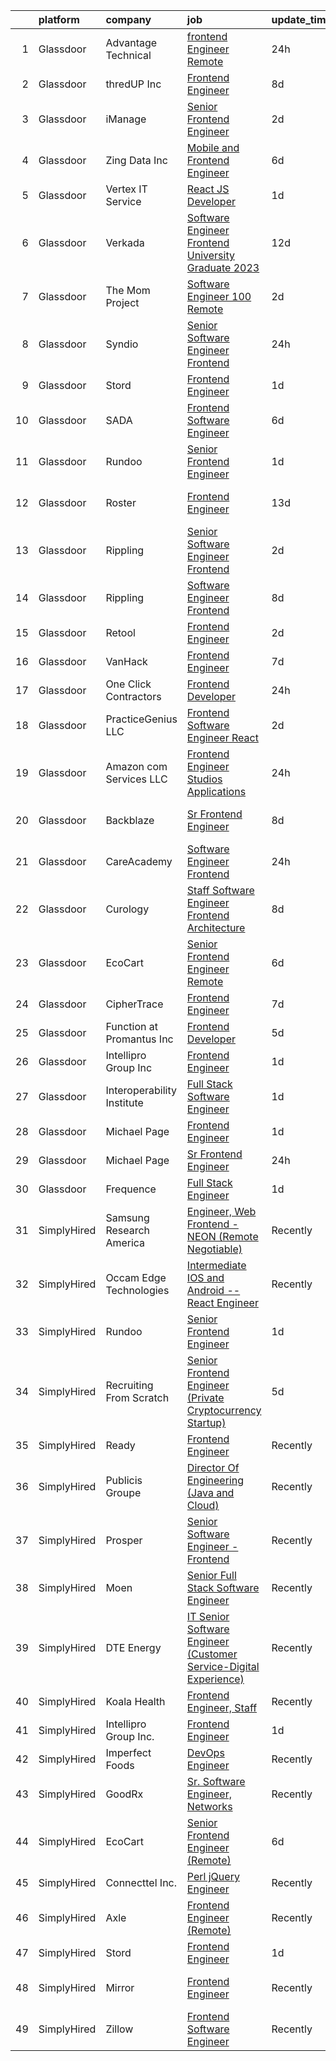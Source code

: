 

|    | platform    | company                    | job                                                                                                                                                                                                                                                                                                                                                                                                                                                                                                                                                                                                                                                                                                                                                                                                                                                                                                                                                                                                                                                                                                                                                                                                                                                                                                                                                                                                     | update_time   | location                    |
|---:|:------------|:---------------------------|:--------------------------------------------------------------------------------------------------------------------------------------------------------------------------------------------------------------------------------------------------------------------------------------------------------------------------------------------------------------------------------------------------------------------------------------------------------------------------------------------------------------------------------------------------------------------------------------------------------------------------------------------------------------------------------------------------------------------------------------------------------------------------------------------------------------------------------------------------------------------------------------------------------------------------------------------------------------------------------------------------------------------------------------------------------------------------------------------------------------------------------------------------------------------------------------------------------------------------------------------------------------------------------------------------------------------------------------------------------------------------------------------------------|:--------------|:----------------------------|
|  1 | Glassdoor   | Advantage Technical        | [frontend Engineer   Remote](https://www.glassdoor.com/partner/jobListing.htm?pos=101&ao=1110586&s=58&guid=000001828bb2bcad84e9496a67d11935&src=GD_JOB_AD&t=SR&vt=w&ea=1&cs=1_48bda420&cb=1660201123357&jobListingId=1008065193903&cpc=BAEB662971763A76&jrtk=3-0-1ga5r5f6qkclj801-1ga5r5f78ih5n801-b0d9bee2210b2643--6NYlbfkN0CQRQ3eiV4YWjrRS1ho7HVQ9JO8v6Fb3eU0yDOJbdOiEguntuRlpE4-_N6DYLNj-Gpz_X17MIyD4yiwdrmEEV9vmg_3BqtZ6d6ikGF25xJM0yvopLsUu7BdyiaUUut_VXIQEXASSQ9S_MerwsHMbmrYO7haoSlsvXRHtAnhU7DDqQ-ZyOxy0r56JmyVbgSRgbadQMC7SsbAhcr2GUk5DkgWoHN-uAWvJgrJs1o8GSX-7gb4TIdJV7pe0R2Kz44p2NQhZAcGmS_N0nQ_rvmrYmjXa0AX95JIm3kU35RoalnnoLYVZaETSbYUVfi48euyLe66FzfYHcwJbuu5FG7eg12K1FmctsClG0QdlXs5mD0YKGpYJ4YW3CJkHzz0qThY-ehQFf7BmrGcAz-O3bh7MTuki5XQ1Znz95sliBcEmij-bs8tGDWSQgwvJM0XGW9_xtMKFdYyZl1vxixcG5lTOVF6qfxsdVo4A0NGQ0qR-cMbXVQDhgouXrN6xf5UcV-BtV3NmapXwlx9MrLx1BfAJUkUFG-UbAZy8Y3m9DxXqXDyjIzonkWR77_rmR9BhJywRLT5ja6LQ7SmhQ%3D%3D)                                                                                                                                                                                                                                                                                                                                                                                                                                                       | 24h           | Santa Ana, CA               |
|  2 | Glassdoor   | thredUP Inc                | [Frontend Engineer](https://www.glassdoor.com/partner/jobListing.htm?pos=106&ao=1136043&s=58&guid=000001828bb2bcad84e9496a67d11935&src=GD_JOB_AD&t=SR&vt=w&cs=1_8e122a28&cb=1660201123357&jobListingId=1008048313764&jrtk=3-0-1ga5r5f6qkclj801-1ga5r5f78ih5n801-4bf6c360fd6832a1-)                                                                                                                                                                                                                                                                                                                                                                                                                                                                                                                                                                                                                                                                                                                                                                                                                                                                                                                                                                                                                                                                                                                      | 8d            | Remote                      |
|  3 | Glassdoor   | iManage                    | [Senior Frontend Engineer](https://www.glassdoor.com/partner/jobListing.htm?pos=115&ao=1136043&s=58&guid=000001828bb2bcad84e9496a67d11935&src=GD_JOB_AD&t=SR&vt=w&ea=1&cs=1_d2e93114&cb=1660201123358&jobListingId=1008060490484&jrtk=3-0-1ga5r5f6qkclj801-1ga5r5f78ih5n801-356bdf717fb31e22-)                                                                                                                                                                                                                                                                                                                                                                                                                                                                                                                                                                                                                                                                                                                                                                                                                                                                                                                                                                                                                                                                                                          | 2d            | Remote                      |
|  4 | Glassdoor   | Zing Data  Inc             | [Mobile and Frontend Engineer](https://www.glassdoor.com/partner/jobListing.htm?pos=121&ao=1136043&s=58&guid=000001828bb2bcad84e9496a67d11935&src=GD_JOB_AD&t=SR&vt=w&ea=1&cs=1_0d0e04e6&cb=1660201123359&jobListingId=1008053391249&jrtk=3-0-1ga5r5f6qkclj801-1ga5r5f78ih5n801-079892801db4b23c-)                                                                                                                                                                                                                                                                                                                                                                                                                                                                                                                                                                                                                                                                                                                                                                                                                                                                                                                                                                                                                                                                                                      | 6d            | Remote                      |
|  5 | Glassdoor   | Vertex IT Service          | [React JS Developer](https://www.glassdoor.com/partner/jobListing.htm?pos=116&ao=1136043&s=58&guid=000001828bb2bcad84e9496a67d11935&src=GD_JOB_AD&t=SR&vt=w&ea=1&cs=1_f4938f36&cb=1660201123358&jobListingId=1008063446673&jrtk=3-0-1ga5r5f6qkclj801-1ga5r5f78ih5n801-7f079874353044f8-)                                                                                                                                                                                                                                                                                                                                                                                                                                                                                                                                                                                                                                                                                                                                                                                                                                                                                                                                                                                                                                                                                                                | 1d            | Remote                      |
|  6 | Glassdoor   | Verkada                    | [Software Engineer  Frontend   University Graduate 2023](https://www.glassdoor.com/partner/jobListing.htm?pos=120&ao=1136043&s=58&guid=000001828bb2bcad84e9496a67d11935&src=GD_JOB_AD&t=SR&vt=w&cs=1_8da85d9e&cb=1660201123359&jobListingId=1008038920471&jrtk=3-0-1ga5r5f6qkclj801-1ga5r5f78ih5n801-76b9207756f79568-)                                                                                                                                                                                                                                                                                                                                                                                                                                                                                                                                                                                                                                                                                                                                                                                                                                                                                                                                                                                                                                                                                 | 12d           | San Mateo, CA               |
|  7 | Glassdoor   | The Mom Project            | [Software Engineer  100  Remote ](https://www.glassdoor.com/partner/jobListing.htm?pos=102&ao=1110586&s=58&guid=000001828bb2bcad84e9496a67d11935&src=GD_JOB_AD&t=SR&vt=w&cs=1_ed02867e&cb=1660201123357&jobListingId=1008060831082&cpc=48B9F4758953335C&jrtk=3-0-1ga5r5f6qkclj801-1ga5r5f78ih5n801-acd80b9cc5a806e1--6NYlbfkN0BDp_epf89aHDQhKpPegNJQ_ldQpEFZQsM9OcONMGxWx6pU56EKHF58QjVdAUvn2gVxaSg2G5bZNzDAjOOxqMf86v1A1c6CLP8mu1Zgs3ueKH6X93R_4ptPqpJ5xiS6qqRRM1l9Y0ONTW3JhE5S8JlOIriSYAG90-IVbXiD0_FnziNwz3JsD90CyGPlExRVwibFG93VMb_wzdVPr3RDqBrXeQ3kckcyd6ugrl1NKMQymUS7bwP1vg5owPadW0Nv3GC9pnLPtVRg38VWcDDr8ZE69RDJuXefohn2gaOWOGZGKuXftuog_9Hb0n3SsQNy88_LX65KKPPY_FTdKW3rkrbHghzq29W-5PK3R6WSXEEXd3D0OJepExR-TEgMTi_GJg592gCpbwOk1k--jeTlGoVcHgWO0J4jcQfRU84zIK4sAKXnHYTzyflkMTUIM3xGCbvWoGN0KuyA_zRNpR-QHFTr76kc24ByUMe_Nm9UveWY39Lzqqep7vtyT4zE9G59h3KNe2aZ82DOMLUN8Lv9iNasek0h_VluzyekCICLnHOQIWvXtFsmTBhnfTALiXlc6HjzftHXH6Ed9Q%3D%3D)                                                                                                                                                                                                                                                                                                                                                                                                                                                       | 2d            | Remote                      |
|  8 | Glassdoor   | Syndio                     | [Senior Software Engineer  Frontend](https://www.glassdoor.com/partner/jobListing.htm?pos=127&ao=1136043&s=58&guid=000001828bb2bcad84e9496a67d11935&src=GD_JOB_AD&t=SR&vt=w&cs=1_61bddbeb&cb=1660201123360&jobListingId=1008065954911&jrtk=3-0-1ga5r5f6qkclj801-1ga5r5f78ih5n801-1b76344abd75567e-)                                                                                                                                                                                                                                                                                                                                                                                                                                                                                                                                                                                                                                                                                                                                                                                                                                                                                                                                                                                                                                                                                                     | 24h           | Remote                      |
|  9 | Glassdoor   | Stord                      | [Frontend Engineer](https://www.glassdoor.com/partner/jobListing.htm?pos=114&ao=1136043&s=58&guid=000001828bb2bcad84e9496a67d11935&src=GD_JOB_AD&t=SR&vt=w&ea=1&cs=1_11a03fea&cb=1660201123358&jobListingId=1008063596191&jrtk=3-0-1ga5r5f6qkclj801-1ga5r5f78ih5n801-c278de02ccd50e66-)                                                                                                                                                                                                                                                                                                                                                                                                                                                                                                                                                                                                                                                                                                                                                                                                                                                                                                                                                                                                                                                                                                                 | 1d            | Atlanta, GA                 |
| 10 | Glassdoor   | SADA                       | [Frontend Software Engineer](https://www.glassdoor.com/partner/jobListing.htm?pos=119&ao=1136043&s=58&guid=000001828bb2bcad84e9496a67d11935&src=GD_JOB_AD&t=SR&vt=w&ea=1&cs=1_4eb675d9&cb=1660201123359&jobListingId=1008054167836&jrtk=3-0-1ga5r5f6qkclj801-1ga5r5f78ih5n801-8ed830b48aabd828-)                                                                                                                                                                                                                                                                                                                                                                                                                                                                                                                                                                                                                                                                                                                                                                                                                                                                                                                                                                                                                                                                                                        | 6d            | Los Angeles, CA             |
| 11 | Glassdoor   | Rundoo                     | [Senior Frontend Engineer](https://www.glassdoor.com/partner/jobListing.htm?pos=122&ao=1136043&s=58&guid=000001828bb2bcad84e9496a67d11935&src=GD_JOB_AD&t=SR&vt=w&ea=1&cs=1_7cdf0467&cb=1660201123359&jobListingId=1008063869886&jrtk=3-0-1ga5r5f6qkclj801-1ga5r5f78ih5n801-0b044396b2f127ae-)                                                                                                                                                                                                                                                                                                                                                                                                                                                                                                                                                                                                                                                                                                                                                                                                                                                                                                                                                                                                                                                                                                          | 1d            | Redwood City, CA            |
| 12 | Glassdoor   | Roster                     | [Frontend Engineer](https://www.glassdoor.com/partner/jobListing.htm?pos=130&ao=1136043&s=58&guid=000001828bb2bcad84e9496a67d11935&src=GD_JOB_AD&t=SR&vt=w&ea=1&cs=1_1e3269f1&cb=1660201123360&jobListingId=1008035786991&jrtk=3-0-1ga5r5f6qkclj801-1ga5r5f78ih5n801-f89357a287b4b83d-)                                                                                                                                                                                                                                                                                                                                                                                                                                                                                                                                                                                                                                                                                                                                                                                                                                                                                                                                                                                                                                                                                                                 | 13d           | San Francisco, CA           |
| 13 | Glassdoor   | Rippling                   | [Senior Software Engineer   Frontend](https://www.glassdoor.com/partner/jobListing.htm?pos=111&ao=1136043&s=58&guid=000001828bb2bcad84e9496a67d11935&src=GD_JOB_AD&t=SR&vt=w&ea=1&cs=1_22032908&cb=1660201123358&jobListingId=1008060449910&jrtk=3-0-1ga5r5f6qkclj801-1ga5r5f78ih5n801-7a857327fafb1316-)                                                                                                                                                                                                                                                                                                                                                                                                                                                                                                                                                                                                                                                                                                                                                                                                                                                                                                                                                                                                                                                                                               | 2d            | San Francisco, CA           |
| 14 | Glassdoor   | Rippling                   | [Software Engineer   Frontend](https://www.glassdoor.com/partner/jobListing.htm?pos=117&ao=1136043&s=58&guid=000001828bb2bcad84e9496a67d11935&src=GD_JOB_AD&t=SR&vt=w&ea=1&cs=1_ec0226f0&cb=1660201123358&jobListingId=1008048339788&jrtk=3-0-1ga5r5f6qkclj801-1ga5r5f78ih5n801-ebcefbacf50529ee-)                                                                                                                                                                                                                                                                                                                                                                                                                                                                                                                                                                                                                                                                                                                                                                                                                                                                                                                                                                                                                                                                                                      | 8d            | New York, NY                |
| 15 | Glassdoor   | Retool                     | [Frontend Engineer](https://www.glassdoor.com/partner/jobListing.htm?pos=123&ao=1136043&s=58&guid=000001828bb2bcad84e9496a67d11935&src=GD_JOB_AD&t=SR&vt=w&ea=1&cs=1_7a644e90&cb=1660201123359&jobListingId=1008061304047&jrtk=3-0-1ga5r5f6qkclj801-1ga5r5f78ih5n801-938e38f05416a2ec-)                                                                                                                                                                                                                                                                                                                                                                                                                                                                                                                                                                                                                                                                                                                                                                                                                                                                                                                                                                                                                                                                                                                 | 2d            | Seattle, WA                 |
| 16 | Glassdoor   | VanHack                    | [Frontend Engineer](https://www.glassdoor.com/partner/jobListing.htm?pos=112&ao=1136043&s=58&guid=000001828bb2bcad84e9496a67d11935&src=GD_JOB_AD&t=SR&vt=w&cs=1_6707e115&cb=1660201123358&jobListingId=1008051122685&jrtk=3-0-1ga5r5f6qkclj801-1ga5r5f78ih5n801-79b2f527b4dc7fc7-)                                                                                                                                                                                                                                                                                                                                                                                                                                                                                                                                                                                                                                                                                                                                                                                                                                                                                                                                                                                                                                                                                                                      | 7d            | San Diego, CA               |
| 17 | Glassdoor   | One Click Contractors      | [Frontend Developer](https://www.glassdoor.com/partner/jobListing.htm?pos=105&ao=1136043&s=58&guid=000001828bb2bcad84e9496a67d11935&src=GD_JOB_AD&t=SR&vt=w&ea=1&cs=1_66346313&cb=1660201123357&jobListingId=1008064684370&jrtk=3-0-1ga5r5f6qkclj801-1ga5r5f78ih5n801-3727c27c274c3191-)                                                                                                                                                                                                                                                                                                                                                                                                                                                                                                                                                                                                                                                                                                                                                                                                                                                                                                                                                                                                                                                                                                                | 24h           | Remote                      |
| 18 | Glassdoor   | PracticeGenius LLC         | [Frontend Software Engineer  React ](https://www.glassdoor.com/partner/jobListing.htm?pos=110&ao=1136043&s=58&guid=000001828bb2bcad84e9496a67d11935&src=GD_JOB_AD&t=SR&vt=w&ea=1&cs=1_d26f5c14&cb=1660201123358&jobListingId=1008061171963&jrtk=3-0-1ga5r5f6qkclj801-1ga5r5f78ih5n801-1810a164dc486582-)                                                                                                                                                                                                                                                                                                                                                                                                                                                                                                                                                                                                                                                                                                                                                                                                                                                                                                                                                                                                                                                                                                | 2d            | Remote                      |
| 19 | Glassdoor   | Amazon com Services LLC    | [Frontend Engineer  Studios Applications](https://www.glassdoor.com/partner/jobListing.htm?pos=108&ao=1136043&s=58&guid=000001828bb2bcad84e9496a67d11935&src=GD_JOB_AD&t=SR&vt=w&cs=1_a7e3f3cb&cb=1660201123358&jobListingId=1008064169056&jrtk=3-0-1ga5r5f6qkclj801-1ga5r5f78ih5n801-da121191a763e579-)                                                                                                                                                                                                                                                                                                                                                                                                                                                                                                                                                                                                                                                                                                                                                                                                                                                                                                                                                                                                                                                                                                | 24h           | Culver City, CA             |
| 20 | Glassdoor   | Backblaze                  | [Sr  Frontend Engineer](https://www.glassdoor.com/partner/jobListing.htm?pos=129&ao=1136043&s=58&guid=000001828bb2bcad84e9496a67d11935&src=GD_JOB_AD&t=SR&vt=w&ea=1&cs=1_445acebb&cb=1660201123360&jobListingId=1008049006632&jrtk=3-0-1ga5r5f6qkclj801-1ga5r5f78ih5n801-445c729edbd07e00-)                                                                                                                                                                                                                                                                                                                                                                                                                                                                                                                                                                                                                                                                                                                                                                                                                                                                                                                                                                                                                                                                                                             | 8d            | San Mateo, CA               |
| 21 | Glassdoor   | CareAcademy                | [Software Engineer  Frontend ](https://www.glassdoor.com/partner/jobListing.htm?pos=118&ao=1136043&s=58&guid=000001828bb2bcad84e9496a67d11935&src=GD_JOB_AD&t=SR&vt=w&ea=1&cs=1_e6b83992&cb=1660201123359&jobListingId=1008065191829&jrtk=3-0-1ga5r5f6qkclj801-1ga5r5f78ih5n801-881a2e3ca5f12c27-)                                                                                                                                                                                                                                                                                                                                                                                                                                                                                                                                                                                                                                                                                                                                                                                                                                                                                                                                                                                                                                                                                                      | 24h           | Remote                      |
| 22 | Glassdoor   | Curology                   | [Staff Software Engineer  Frontend Architecture](https://www.glassdoor.com/partner/jobListing.htm?pos=125&ao=1136043&s=58&guid=000001828bb2bcad84e9496a67d11935&src=GD_JOB_AD&t=SR&vt=w&cs=1_77354c23&cb=1660201123359&jobListingId=1008047569908&jrtk=3-0-1ga5r5f6qkclj801-1ga5r5f78ih5n801-69bbfdd46e7f5c11-)                                                                                                                                                                                                                                                                                                                                                                                                                                                                                                                                                                                                                                                                                                                                                                                                                                                                                                                                                                                                                                                                                         | 8d            | Remote                      |
| 23 | Glassdoor   | EcoCart                    | [Senior Frontend Engineer  Remote ](https://www.glassdoor.com/partner/jobListing.htm?pos=124&ao=1136043&s=58&guid=000001828bb2bcad84e9496a67d11935&src=GD_JOB_AD&t=SR&vt=w&ea=1&cs=1_7fc56226&cb=1660201123359&jobListingId=1008053463855&jrtk=3-0-1ga5r5f6qkclj801-1ga5r5f78ih5n801-23427ca4871e0993-)                                                                                                                                                                                                                                                                                                                                                                                                                                                                                                                                                                                                                                                                                                                                                                                                                                                                                                                                                                                                                                                                                                 | 6d            | San Francisco, CA           |
| 24 | Glassdoor   | CipherTrace                | [Frontend Engineer](https://www.glassdoor.com/partner/jobListing.htm?pos=113&ao=1136043&s=58&guid=000001828bb2bcad84e9496a67d11935&src=GD_JOB_AD&t=SR&vt=w&cs=1_84ab96ed&cb=1660201123358&jobListingId=1008049986571&jrtk=3-0-1ga5r5f6qkclj801-1ga5r5f78ih5n801-5a5f0582cf1610b7-)                                                                                                                                                                                                                                                                                                                                                                                                                                                                                                                                                                                                                                                                                                                                                                                                                                                                                                                                                                                                                                                                                                                      | 7d            | Remote                      |
| 25 | Glassdoor   | Function at Promantus Inc  | [Frontend Developer](https://www.glassdoor.com/partner/jobListing.htm?pos=109&ao=1136043&s=58&guid=000001828bb2bcad84e9496a67d11935&src=GD_JOB_AD&t=SR&vt=w&ea=1&cs=1_a2b5b213&cb=1660201123358&jobListingId=1008055459244&jrtk=3-0-1ga5r5f6qkclj801-1ga5r5f78ih5n801-8269207718497c75-)                                                                                                                                                                                                                                                                                                                                                                                                                                                                                                                                                                                                                                                                                                                                                                                                                                                                                                                                                                                                                                                                                                                | 5d            | Remote                      |
| 26 | Glassdoor   | Intellipro Group Inc       | [Frontend Engineer](https://www.glassdoor.com/partner/jobListing.htm?pos=107&ao=1136043&s=58&guid=000001828bb2bcad84e9496a67d11935&src=GD_JOB_AD&t=SR&vt=w&ea=1&cs=1_5dd0641c&cb=1660201123358&jobListingId=1008063176703&jrtk=3-0-1ga5r5f6qkclj801-1ga5r5f78ih5n801-ed3389bb1973e34f-)                                                                                                                                                                                                                                                                                                                                                                                                                                                                                                                                                                                                                                                                                                                                                                                                                                                                                                                                                                                                                                                                                                                 | 1d            | Remote                      |
| 27 | Glassdoor   | Interoperability Institute | [Full Stack Software Engineer](https://www.glassdoor.com/partner/jobListing.htm?pos=128&ao=1136043&s=58&guid=000001828bb2bcad84e9496a67d11935&src=GD_JOB_AD&t=SR&vt=w&ea=1&cs=1_41734e92&cb=1660201123360&jobListingId=1008063026318&jrtk=3-0-1ga5r5f6qkclj801-1ga5r5f78ih5n801-21fbe1a051adb66c-)                                                                                                                                                                                                                                                                                                                                                                                                                                                                                                                                                                                                                                                                                                                                                                                                                                                                                                                                                                                                                                                                                                      | 1d            | Remote                      |
| 28 | Glassdoor   | Michael Page               | [Frontend Engineer](https://www.glassdoor.com/partner/jobListing.htm?pos=103&ao=1110586&s=58&guid=000001828bb2bcad84e9496a67d11935&src=GD_JOB_AD&t=SR&vt=w&cs=1_fd28a50f&cb=1660201123357&jobListingId=1008062316186&cpc=451933188B21919D&jrtk=3-0-1ga5r5f6qkclj801-1ga5r5f78ih5n801-3b1ff05d33fbcbda--6NYlbfkN0BR3ykMnr3Vw97HK5IC0i9Uo32NXohanwqRY-CI8z69bl4xOa6Yve6w6NlWd53uNOeFnMk69ydnTku0rcY6qBQGM9xEGyBnQwal1P4MKhqPGWsceicVdb0bQB6FUYqbr9y9dpoIwBpJA6b5I5McN3VBcKLs37yPIicHh2M8SgVYcdkxRtuaIY_OIfEHxeSfqfJyBKtJ-gsAsApRYIt0CPgQoUYN1LBEOHqm1uD8WsU-qLl-Uth3i2DzZ9_snuETFZvF528q4Hce0p8f7vHxQ3ehm4UuUA-bY2W04YMYG-vyulzFIQzjQjS7XnHD2iw_9qRuNo71I_AcMTQQ7wtUHngH_2wFEZXvYIBr7lfOIsL01oSH3Mvy3zTchx9lRrCMuTFptjH3AohbPY3_y7K_13yXGU90wcwi5r-YHSFIXiUjwVV0e9Z7cq4Oj25aLvXTAoZEUjZgZtD_erQ1nsLmY3gZTSBOD_3gedXKkJhwUPC6NNypbXeVCSuUyFBRUu3G9lbw5vaYeaEwNfIdQrcvWM5DoXCxxQfQoojxgW3xJH8S6YbDgVzDNZP8yic1nr8x_vrcVtQeSGutEDP5vbpi6ZV4QnTsSukMat1k15eIJ74FNNiaMJhtoGm2UFwiuaI0N6esopEMv0uSVrRgpYEiHdgxmRHxMZpTVpQPnZRkVm56XctSTNHAWyIRypIPz2PsP9Zn1EO8Sd-ddA2jxoB6JX-pEDQliXRXReTI_nMI-lO7QDWQlkOLZbGgOB9BBmzeOHd0_mnRlWofyyf80fuzOwUKXfr24VQXBxnwDnkdlQUX6zS2QHn1JypRuegidXm7Bt_EoKpfsJSnjShdfW1thQfQAW_STEH_3Wc2psj5NZuI1UVRydsHV4QaT9NgepSzgO8GF85H2E7tC56-VobEd4vRu8adaE-pvobMb8LZ5QteVcaPjssMWkF_JiImTA4ByEhRppsgYZbxJO12A3KyzPU7tEsqnStIr9Nlo0M63XghEzhdmRyYeU7b3H1fXnIZNkM%3D)                   | 1d            | Austin, TX                  |
| 29 | Glassdoor   | Michael Page               | [Sr  Frontend Engineer](https://www.glassdoor.com/partner/jobListing.htm?pos=104&ao=1110586&s=58&guid=000001828bb2bcad84e9496a67d11935&src=GD_JOB_AD&t=SR&vt=w&cs=1_fc9fa08e&cb=1660201123357&jobListingId=1008064546234&cpc=8795CF9063CD573D&jrtk=3-0-1ga5r5f6qkclj801-1ga5r5f78ih5n801-0961a0744e1309da--6NYlbfkN0BR3ykMnr3Vw97HK5IC0i9Uo32NXohanwqRY-CI8z69bl4xOa6Yve6w6NlWd53uNOeBKNJIQ4ndpQW7bAUqi1tvBXuvgEF3EH1o_V5sczvfGxGXLfK5B-ZgP9z8qDDIzAp9F7UwwHe1vDt-dfgVAIuneUtq7ehjfzbxBshkXxYEfk6R9hgT7l1344EPf6ZQYnzTM0acLMaXzGQncOC_n7M8VtrXKDvubcnKUZCOOhij29hO_v-NMtcThKhjudCy1XRhh1YjVMBDihLOQ5mrUygA72Lw9dxjaplT6BzX3d_sRhHZCiVM0u3CSnu40Qp8pV0w5vuD37BtVtjelixMzrijnGmU4hSTxzc3JokQ9ADRE5zQTzsJCjxcKbZSNAsNoWugn7PJ_LRf_n5M-myupNWE_-DHrVMD1XaX8e9nUwfTq_c0u36dqFsiFKVKnYY9NhbH-Q4QQOalq8I6zpNSRYkzs19LxjOdmgscUDl5GsjoRng9ohFRVs0zxfTPeN0WGU05KVCYY5gW3kC52DFREKp17s69erCr_wHqQa6vfXLvVyRkAFjMC2kT5rGn1pDdBNuhdZku40i3-z0YXEriq3yomfemhjQ_hgoiTGXUeqUczxOUfqpJLKUg2t_bHxAY47Nd63nB12EK_qCy1xxw5VnHPOB4MCGL4zcIs15A8LhDC0rzdJwsbQhXPN99HU_7Y6ywyMa4RM0Yaq9GfQmVZ8lWeaoin7zyEFTsZmkQjNnyvqhWVvfWoEmdkxX-AP3BX7qJoK4hikNin1vQVVXm2SNsWpkCAu4Swyka8-XR_1PCNhyZRUxw8SA0zHtHj2Z_k9x8HO2twy3L75FOYwhoENJ7WKUCSd7RPuwPrPcC4nIqTcLC3n5d-0nwUm8d58d40wvdMPcZqlu9vtOxulQ9UA00d8TsV5HGPMrpF9bxM47vAFAwB05UxVTz0YAyBEDQjMtbGncL8wBVRRIkhKZPQWOfx39PmrO6SOFICByAbCclWU7gWMadaY2QK3PfFN3xVsLJwyVbKFM1PA%3D%3D) | 24h           | Little Rock, AR             |
| 30 | Glassdoor   | Frequence                  | [Full Stack Engineer](https://www.glassdoor.com/partner/jobListing.htm?pos=126&ao=1136043&s=58&guid=000001828bb2bcad84e9496a67d11935&src=GD_JOB_AD&t=SR&vt=w&cs=1_47a3da35&cb=1660201123360&jobListingId=1008063461361&jrtk=3-0-1ga5r5f6qkclj801-1ga5r5f78ih5n801-efe49c7eef8fae60-)                                                                                                                                                                                                                                                                                                                                                                                                                                                                                                                                                                                                                                                                                                                                                                                                                                                                                                                                                                                                                                                                                                                    | 1d            | Remote                      |
| 31 | SimplyHired | Samsung Research America   | [Engineer, Web Frontend - NEON (Remote Negotiable)](https://www.simplyhired.com/job/3Qoq_dJG0edKXFkC3XgNfBWARuB0bQ9EqPxJJBxjj0biaFrccf_LTg?q=frontend+engineer)                                                                                                                                                                                                                                                                                                                                                                                                                                                                                                                                                                                                                                                                                                                                                                                                                                                                                                                                                                                                                                                                                                                                                                                                                                         | Recently      | Mountain View, CA           |
| 32 | SimplyHired | Occam Edge Technologies    | [Intermediate IOS and Android -- React Engineer](https://www.simplyhired.com/job/pgUt-7dGgWcAxCMf2ZQ9bHjRQFB1eArw3xVX7Y2OduJ4XHVYVxYm2g?q=frontend+engineer)                                                                                                                                                                                                                                                                                                                                                                                                                                                                                                                                                                                                                                                                                                                                                                                                                                                                                                                                                                                                                                                                                                                                                                                                                                            | Recently      | Charlotte, NC               |
| 33 | SimplyHired | Rundoo                     | [Senior Frontend Engineer](https://www.simplyhired.com/job/rdaVOPGzrPdTd8Hbse-ZLcFxFmnSP066sltQh0WzGREx2sE-J5u3xQ?q=frontend+engineer)                                                                                                                                                                                                                                                                                                                                                                                                                                                                                                                                                                                                                                                                                                                                                                                                                                                                                                                                                                                                                                                                                                                                                                                                                                                                  | 1d            | Redwood City, CA            |
| 34 | SimplyHired | Recruiting From Scratch    | [Senior Frontend Engineer (Private Cryptocurrency Startup)](https://www.simplyhired.com/job/YRLyx3GfSqdvk5wxYB5leIh1_R15SLQO0qNR1__7mXGj2SRYBjWZdg?q=frontend+engineer)                                                                                                                                                                                                                                                                                                                                                                                                                                                                                                                                                                                                                                                                                                                                                                                                                                                                                                                                                                                                                                                                                                                                                                                                                                 | 5d            | San Bruno, CA +90 locations |
| 35 | SimplyHired | Ready                      | [Frontend Engineer](https://www.simplyhired.com/job/NfBh9lIXHlK5WnBnJRBiQm0lcc0VntcXWDxclZFLZkHgoLP9ATK3oQ?q=frontend+engineer)                                                                                                                                                                                                                                                                                                                                                                                                                                                                                                                                                                                                                                                                                                                                                                                                                                                                                                                                                                                                                                                                                                                                                                                                                                                                         | Recently      | California                  |
| 36 | SimplyHired | Publicis Groupe            | [Director Of Engineering (Java and Cloud)](https://www.simplyhired.com/job/i-x-0bcfmFjGFyUUtjk1FnGFzX-tSXCtixB42zhLK4MttlLjisFJlw?q=frontend+engineer)                                                                                                                                                                                                                                                                                                                                                                                                                                                                                                                                                                                                                                                                                                                                                                                                                                                                                                                                                                                                                                                                                                                                                                                                                                                  | Recently      | Atlanta, GA                 |
| 37 | SimplyHired | Prosper                    | [Senior Software Engineer - Frontend](https://www.simplyhired.com/job/-AU8oddVldRnXjkxVPuhua0yObwuSqHTjx6l1nmzyX0QBnsNWg-4aQ?q=frontend+engineer)                                                                                                                                                                                                                                                                                                                                                                                                                                                                                                                                                                                                                                                                                                                                                                                                                                                                                                                                                                                                                                                                                                                                                                                                                                                       | Recently      | San Francisco, CA           |
| 38 | SimplyHired | Moen                       | [Senior Full Stack Software Engineer](https://www.simplyhired.com/job/1IoT-7QZFJOG0NfV-lKlBdIrrRgTNTvHWnIwFltE0eLn7-mnNqHnZw?q=frontend+engineer)                                                                                                                                                                                                                                                                                                                                                                                                                                                                                                                                                                                                                                                                                                                                                                                                                                                                                                                                                                                                                                                                                                                                                                                                                                                       | Recently      | North Olmsted, OH           |
| 39 | SimplyHired | DTE Energy                 | [IT Senior Software Engineer (Customer Service-Digital Experience)](https://www.simplyhired.com/job/JvvTdtUvCo1plGK62BDdH0n7TMZPr1alzEo-BMYw1FrbW71hr3U_pg?q=frontend+engineer)                                                                                                                                                                                                                                                                                                                                                                                                                                                                                                                                                                                                                                                                                                                                                                                                                                                                                                                                                                                                                                                                                                                                                                                                                         | Recently      | Detroit, MI                 |
| 40 | SimplyHired | Koala Health               | [Frontend Engineer, Staff](https://www.simplyhired.com/job/HLiOnFDBLZHbyx2rs4cq9m7N0RVf-g-gb82o7rQiZyX6H_stK65B6g?q=frontend+engineer)                                                                                                                                                                                                                                                                                                                                                                                                                                                                                                                                                                                                                                                                                                                                                                                                                                                                                                                                                                                                                                                                                                                                                                                                                                                                  | Recently      | Remote                      |
| 41 | SimplyHired | Intellipro Group Inc.      | [Frontend Engineer](https://www.simplyhired.com/job/0ole71mdeIWBfP0mv7mbq5-NdtLO_hUPvV5gbhsh56ClFLT-14Ckyg?q=frontend+engineer)                                                                                                                                                                                                                                                                                                                                                                                                                                                                                                                                                                                                                                                                                                                                                                                                                                                                                                                                                                                                                                                                                                                                                                                                                                                                         | 1d            | Remote                      |
| 42 | SimplyHired | Imperfect Foods            | [DevOps Engineer](https://www.simplyhired.com/job/P8Hv7XSddEtNRfhe1Bg04yoPG684yZmg3L7L3TmXMf0tdFuKPjanUQ?q=frontend+engineer)                                                                                                                                                                                                                                                                                                                                                                                                                                                                                                                                                                                                                                                                                                                                                                                                                                                                                                                                                                                                                                                                                                                                                                                                                                                                           | Recently      | Remote                      |
| 43 | SimplyHired | GoodRx                     | [Sr. Software Engineer, Networks](https://www.simplyhired.com/job/6c41vqwIvUuCnhPBEpfFIwu_YwkUyysr55HdrWA8QcA0DeOT0tO3KA?q=frontend+engineer)                                                                                                                                                                                                                                                                                                                                                                                                                                                                                                                                                                                                                                                                                                                                                                                                                                                                                                                                                                                                                                                                                                                                                                                                                                                           | Recently      | Santa Monica, CA            |
| 44 | SimplyHired | EcoCart                    | [Senior Frontend Engineer (Remote)](https://www.simplyhired.com/job/_FnUm6PpBrk0O9Pbka7zkbxZqFmcuVb9LmAq8G2Hbw3BCf6Q784pSw?q=frontend+engineer)                                                                                                                                                                                                                                                                                                                                                                                                                                                                                                                                                                                                                                                                                                                                                                                                                                                                                                                                                                                                                                                                                                                                                                                                                                                         | 6d            | San Francisco, CA           |
| 45 | SimplyHired | Connecttel Inc.            | [Perl jQuery Engineer](https://www.simplyhired.com/job/_zw1e5a-1fBsx6SXInYNMlyabCXCu0hSfElQhGkeNqS4uqg9Wskdxg?q=frontend+engineer)                                                                                                                                                                                                                                                                                                                                                                                                                                                                                                                                                                                                                                                                                                                                                                                                                                                                                                                                                                                                                                                                                                                                                                                                                                                                      | Recently      | Remote                      |
| 46 | SimplyHired | Axle                       | [Frontend Engineer (Remote)](https://www.simplyhired.com/job/PUaJC2ka-0lrMpRsWcxbAHPFhLWHae2YoczqhGsJB45zhsOtvfKOLw?q=frontend+engineer)                                                                                                                                                                                                                                                                                                                                                                                                                                                                                                                                                                                                                                                                                                                                                                                                                                                                                                                                                                                                                                                                                                                                                                                                                                                                | Recently      | Seattle, WA                 |
| 47 | SimplyHired | Stord                      | [Frontend Engineer](https://www.simplyhired.com/job/N3b_bGlPqrgsDH3sCintlWn8hPr1CC0jE1YfDGK_6590hJcIByo8Sw?q=frontend+engineer)                                                                                                                                                                                                                                                                                                                                                                                                                                                                                                                                                                                                                                                                                                                                                                                                                                                                                                                                                                                                                                                                                                                                                                                                                                                                         | 1d            | Atlanta, GA                 |
| 48 | SimplyHired | Mirror                     | [Frontend Engineer](https://www.simplyhired.com/job/1usBlvhGylE7XcQfKrDFHQ3BMShtHdNzcIEZv9IJghOGNQmJ_JZEnw?q=frontend+engineer)                                                                                                                                                                                                                                                                                                                                                                                                                                                                                                                                                                                                                                                                                                                                                                                                                                                                                                                                                                                                                                                                                                                                                                                                                                                                         | Recently      | San Francisco, CA           |
| 49 | SimplyHired | Zillow                     | [Frontend Software Engineer](https://www.simplyhired.com/job/lkImpF3Kk1da9Ea4567qzxmERKxvDVcCVZSZarlV-OsULUs7p46mJg?q=frontend+engineer)                                                                                                                                                                                                                                                                                                                                                                                                                                                                                                                                                                                                                                                                                                                                                                                                                                                                                                                                                                                                                                                                                                                                                                                                                                                                | Recently      | Remote                      |